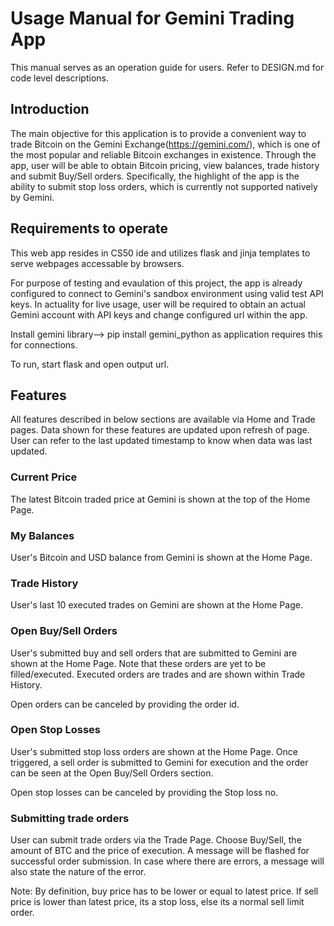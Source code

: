 # Usage Manual for Gemini Trading App
This manual serves as an operation guide for users. Refer to DESIGN.md for code level descriptions.

## Introduction
The main objective for this application is to provide a convenient way to trade Bitcoin on the Gemini Exchange(https://gemini.com/), which is one of the most popular and reliable Bitcoin exchanges
in existence. Through the app, user will be able to obtain Bitcoin pricing, view balances, trade history and submit Buy/Sell orders. Specifically,
the highlight of the app is the ability to submit stop loss orders, which is currently not supported natively by Gemini.

## Requirements to operate
This web app resides in CS50 ide and utilizes flask and jinja templates to serve webpages accessable by browsers.

For purpose of testing and evaulation of this project, the app is already configured to connect to Gemini's sandbox environment using valid test API keys. In actuality for live usage, user will be required to
obtain an actual Gemini account with API keys and change configured url within the app.

Install gemini library--> pip install gemini_python as application requires this for connections.

To run, start flask and open output url.

## Features
All features described in below sections are available via Home and Trade pages. Data shown for these features are updated upon refresh of page.
User can refer to the last updated timestamp to know when data was last updated.

### Current Price
The latest Bitcoin traded price at Gemini is shown at the top of the Home Page.

### My Balances
User's Bitcoin and USD balance from Gemini is shown at the Home Page.

### Trade History
User's last 10 executed trades on Gemini are shown at the Home Page.

### Open Buy/Sell Orders
User's submitted buy and sell orders that are submitted to Gemini are shown at the Home Page. Note that these orders are yet to be filled/executed. Executed orders
are trades and are shown within Trade History.

Open orders can be canceled by providing the order id.


### Open Stop Losses
User's submitted stop loss orders are shown at the Home Page. Once triggered, a sell order is submitted to Gemini for execution and the order can be seen at the Open Buy/Sell Orders section.

Open stop losses can be canceled by providing the Stop loss no.

### Submitting trade orders
User can submit trade orders via the Trade Page. Choose Buy/Sell, the amount of BTC and the price of execution. A message will be flashed for successful order submission. In case where there are errors,
a message will also state the nature of the error.

Note: By definition, buy price has to be lower or equal to latest price. If sell price is lower than latest price, its a stop loss, else its a normal sell limit order.

